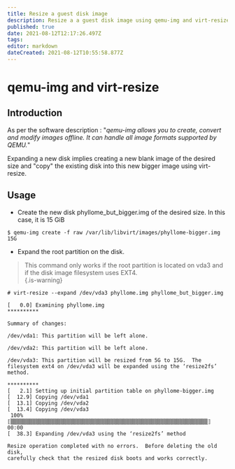 ```yaml
---
title: Resize a guest disk image
description: Resize a a guest disk image using qemu-img and virt-resize
published: true
date: 2021-08-12T12:17:26.497Z
tags: 
editor: markdown
dateCreated: 2021-08-12T10:55:58.877Z
---
```


# qemu-img and virt-resize

## Introduction

As per the software description : "*qemu-img allows you to create, convert and modify images offline. It can handle all image formats supported by QEMU.*"

Expanding a new disk implies creating a new blank image of the desired size and "copy" the existing disk into this new bigger image using virt-resize.

## Usage

* Create the new disk phyllome_but_bigger.img of the desired size. In this case, it is 15 GiB 

```
$ qemu-img create -f raw /var/lib/libvirt/images/phyllome-bigger.img 15G
```

* Expand the root partition on the disk. 

> This command only works if the root partition is located on vda3 and if the disk image filesystem uses EXT4.  
{.is-warning}

```
# virt-resize --expand /dev/vda3 phyllome.img phyllome_but_bigger.img

[   0.0] Examining phyllome.img
**********

Summary of changes:

/dev/vda1: This partition will be left alone.

/dev/vda2: This partition will be left alone.

/dev/vda3: This partition will be resized from 5G to 15G.  The 
filesystem ext4 on /dev/vda3 will be expanded using the ‘resize2fs’ 
method.

**********
[   2.1] Setting up initial partition table on phyllome-bigger.img
[  12.9] Copying /dev/vda1
[  13.1] Copying /dev/vda2
[  13.4] Copying /dev/vda3
 100% ⟦▒▒▒▒▒▒▒▒▒▒▒▒▒▒▒▒▒▒▒▒▒▒▒▒▒▒▒▒▒▒▒▒▒▒▒▒▒▒▒▒▒▒▒▒▒▒▒▒▒▒▒▒▒▒▒▒▒▒▒▒▒▒▒⟧ 00:00
[  38.3] Expanding /dev/vda3 using the ‘resize2fs’ method

Resize operation completed with no errors.  Before deleting the old disk, 
carefully check that the resized disk boots and works correctly.
```

